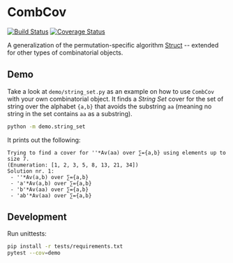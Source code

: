 # CombCov

[![Build Status](https://travis-ci.org/PermutaTriangle/CombCov.svg?branch=master)](https://travis-ci.org/PermutaTriangle/CombCov)
[![Coverage Status](https://coveralls.io/repos/github/PermutaTriangle/CombCov/badge.svg)](https://coveralls.io/github/PermutaTriangle/CombCov)

A generalization of the permutation-specific algorithm [Struct](https://github.com/PermutaTriangle/PermStruct) -- 
extended for other types of combinatorial objects.


## Demo

Take a look at `demo/string_set.py` as an example on how to use `CombCov` with
your own combinatorial object. It finds a _String Set_ cover for the set of
string over the alphabet `{a,b}` that avoids the substring `aa` (meaning no
string in the set contains `aa` as a substring).

```bash
python -m demo.string_set
```

It prints out the following:

```text
Trying to find a cover for ''*Av(aa) over ∑={a,b} using elements up to size 7.
(Enumeration: [1, 2, 3, 5, 8, 13, 21, 34])
Solution nr. 1:
 - ''*Av(a,b) over ∑={a,b}
 - 'a'*Av(a,b) over ∑={a,b}
 - 'b'*Av(aa) over ∑={a,b}
 - 'ab'*Av(aa) over ∑={a,b}
```


## Development

Run unittests:

```bash
pip install -r tests/requirements.txt
pytest --cov=demo
```
